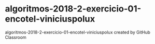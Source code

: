 # algoritmos-2018-2-exercicio-01-encotel-viniciuspolux
algoritmos-2018-2-exercicio-01-encotel-viniciuspolux created by GitHub Classroom
